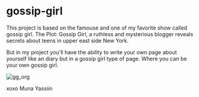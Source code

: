 # gossip-girl
This project is based on the famouse and one of my favorite show called gossip girl.
The Plot: Gossip Girl, a ruthless and mysterious blogger reveals secrets about teens in upper east side New York.

But in my project you'll have the ability to write your own page about yourself like an diary but in a gossip girl type of page. Where you can be your own gossip girl.

![gg_org](https://user-images.githubusercontent.com/93288992/209453627-78506766-f858-4301-9a45-549e736e8165.png)

xoxo Muna Yassiin
